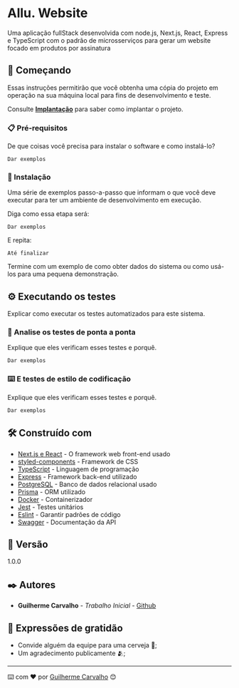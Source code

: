# Allu. Website

Uma aplicação fullStack desenvolvida com node.js, Next.js, React, Express e TypeScript com o padrão de microsserviços para gerar um website focado em produtos por assinatura

## 🚀 Começando

Essas instruções permitirão que você obtenha uma cópia do projeto em operação na sua máquina local para fins de desenvolvimento e teste.

Consulte **[Implantação](#-implanta%C3%A7%C3%A3o)** para saber como implantar o projeto.

### 📋 Pré-requisitos

De que coisas você precisa para instalar o software e como instalá-lo?

```
Dar exemplos
```

### 🔧 Instalação

Uma série de exemplos passo-a-passo que informam o que você deve executar para ter um ambiente de desenvolvimento em execução.

Diga como essa etapa será:

```
Dar exemplos
```

E repita:

```
Até finalizar
```

Termine com um exemplo de como obter dados do sistema ou como usá-los para uma pequena demonstração.

## ⚙️ Executando os testes

Explicar como executar os testes automatizados para este sistema.

### 🔩 Analise os testes de ponta a ponta

Explique que eles verificam esses testes e porquê.

```
Dar exemplos
```

### ⌨️ E testes de estilo de codificação

Explique que eles verificam esses testes e porquê.

```
Dar exemplos
```

## 🛠️ Construído com

* [Next.js e React](http://www.dropwizard.io/1.0.2/docs/) - O framework web front-end usado
* [styled-components](https://maven.apache.org/) - Framework de CSS
* [TypeScript](https://rometools.github.io/rome/) - Linguagem de programação
* [Express]() - Framework back-end utilizado
* [PostgreSQL]() - Banco de dados relacional usado
* [Prisma]() - ORM utilizado
* [Docker]() - Containerizador
* [Jest]() - Testes unitários
* [Eslint]() - Garantir padrões de código
* [Swagger]() - Documentação da API

## 📌 Versão

1.0.0

## ✒️ Autores

* **Guilherme Carvalho** - *Trabalho Inicial* - [Github](https://github.com/guiduzera)

## 🎁 Expressões de gratidão

* Convide alguém da equipe para uma cerveja 🍺;
* Um agradecimento publicamente 🫂;

---
⌨️ com ❤️ por [Guilherme Carvalho](https://github.com/guiduzera) 😊
